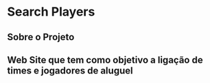 <h1> Search Players </h1>

<h2>Sobre o Projeto <h2>

<p>Web Site que tem como objetivo a ligação de times e jogadores de aluguel</p>
